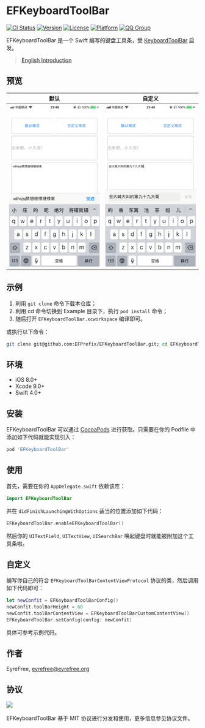 # EFKeyboardToolBar

[![CI Status](https://img.shields.io/travis/EFPrefix/EFKeyboardToolBar.svg?style=flat)](https://travis-ci.org/EFPrefix/EFKeyboardToolBar)
[![Version](https://img.shields.io/cocoapods/v/EFKeyboardToolBar.svg?style=flat)](https://cocoapods.org/pods/EFKeyboardToolBar)
[![License](https://img.shields.io/cocoapods/l/EFKeyboardToolBar.svg?style=flat)](https://cocoapods.org/pods/EFKeyboardToolBar)
[![Platform](https://img.shields.io/cocoapods/p/EFKeyboardToolBar.svg?style=flat)](https://cocoapods.org/pods/EFKeyboardToolBar)
[![QQ Group](http://image.eyrefree.org/QQGroup.png)](http://shang.qq.com/wpa/qunwpa?idkey=d0f732585dcb0c6f2eb26bc9e0327f6305d18260eeba89ed26a201b520c572c0)

EFKeyboardToolBar 是一个 Swift 编写的键盘工具条，受 [KeyboardToolBar](https://github.com/Jiar/KeyboardToolBar) 启发。

> [English Introduction](/README.md)

## 预览

| 默认 | 自定义 |
|:---------------------:|:---------------------:|
![](https://github.com/EFPrefix/EFKeyboardToolBar/blob/master/Assets/default.png?raw=true)|![](https://github.com/EFPrefix/EFKeyboardToolBar/blob/master/Assets/custom.png?raw=true)   

## 示例

1. 利用 `git clone` 命令下载本仓库；
2. 利用 cd 命令切换到 Example 目录下，执行 `pod install` 命令；
3. 随后打开 `EFKeyboardToolBar.xcworkspace` 编译即可。

或执行以下命令：

```bash
git clone git@github.com:EFPrefix/EFKeyboardToolBar.git; cd EFKeyboardToolBar/Example; pod install; open EFKeyboardToolBar.xcworkspace
```

## 环境

- iOS 8.0+
- Xcode 9.0+
- Swift 4.0+

## 安装

EFKeyboardToolBar 可以通过 [CocoaPods](http://cocoapods.org) 进行获取。只需要在你的 Podfile 中添加如下代码就能实现引入：

```ruby
pod 'EFKeyboardToolBar'
```

## 使用

首先，需要在你的 `AppDelegate.swift` 依赖该库：

```swift
import EFKeyboardToolBar
```

并在 `didFinishLaunchingWithOptions` 适当的位置添加如下代码：

```swift
EFKeyboardToolBar.enableEFKeyboardToolBar()
```

然后你的 `UITextField`, `UITextView`, `UISearchBar` 唤起键盘时就能被附加这个工具条啦。

## 自定义

编写你自己的符合 `EFKeyboardToolBarContentViewProtocol` 协议的类，然后调用如下代码即可：

```swift
let newConfit = EFKeyboardToolBarConfig()
newConfit.toolBarHeight = 60
newConfit.toolBarContentView = EFKeyboardToolBarCustomContentView()
EFKeyboardToolBar.setConfig(config: newConfit)
```

具体可参考示例代码。

## 作者

EyreFree, eyrefree@eyrefree.org

## 协议

![](https://upload.wikimedia.org/wikipedia/commons/thumb/f/f8/License_icon-mit-88x31-2.svg/128px-License_icon-mit-88x31-2.svg.png)

EFKeyboardToolBar 基于 MIT 协议进行分发和使用，更多信息参见协议文件。
